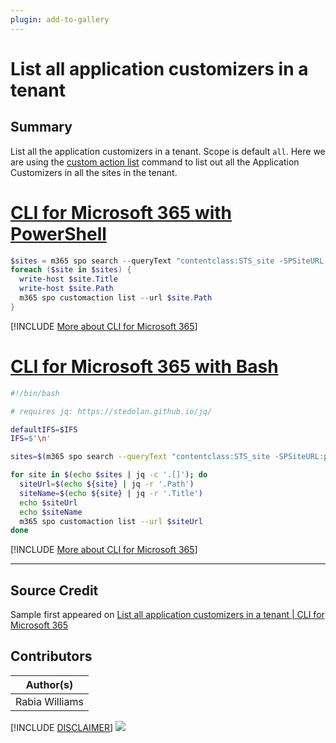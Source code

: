 ```yaml
---
plugin: add-to-gallery
---
```


# List all application customizers in a tenant

## Summary

List all the application customizers in a tenant. Scope is default ``` all ```. Here we are using the
[custom action list](https://pnp.github.io/cli-microsoft365/cmd/spo/customaction/customaction-list/) command to list out all the Application Customizers in all the sites in the tenant.
 
 
# [CLI for Microsoft 365 with PowerShell](#tab/cli-m365-ps)
```powershell
$sites = m365 spo search --queryText "contentclass:STS_site -SPSiteURL:personal" --selectProperties "Path,Title" --allResults --output json | ConvertFrom-Json
foreach ($site in $sites) {                                                      
  write-host $site.Title                      
  write-host $site.Path                                             
  m365 spo customaction list --url $site.Path   
} 
```
[!INCLUDE [More about CLI for Microsoft 365](../../docfx/includes/MORE-CLIM365.md)]
 
# [CLI for Microsoft 365 with Bash](#tab/m365cli-bash)
```bash
#!/bin/bash

# requires jq: https://stedolan.github.io/jq/

defaultIFS=$IFS
IFS=$'\n'

sites=$(m365 spo search --queryText "contentclass:STS_site -SPSiteURL:personal" --selectProperties "Path,Title" --allResults --output json)

for site in $(echo $sites | jq -c '.[]'); do
  siteUrl=$(echo ${site} | jq -r '.Path')
  siteName=$(echo ${site} | jq -r '.Title')
  echo $siteUrl
  echo $siteName
  m365 spo customaction list --url $siteUrl
done
```
[!INCLUDE [More about CLI for Microsoft 365](../../docfx/includes/MORE-CLIM365.md)]
***

## Source Credit

Sample first appeared on [List all application customizers in a tenant | CLI for Microsoft 365](https://pnp.github.io/cli-microsoft365/sample-scripts/spo/list-all-application-customizers/)

## Contributors

| Author(s) |
|-----------|
| Rabia Williams |


[!INCLUDE [DISCLAIMER](../../docfx/includes/DISCLAIMER.md)]
<img src="https://pnptelemetry.azurewebsites.net/script-samples/scripts/spo-list-all-application-customizers" aria-hidden="true" />
